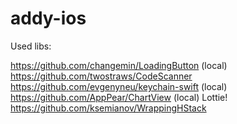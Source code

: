 # addy-ios

Used libs:

https://github.com/changemin/LoadingButton (local)
https://github.com/twostraws/CodeScanner
https://github.com/evgenyneu/keychain-swift (local)
https://github.com/AppPear/ChartView (local)
Lottie!
https://github.com/ksemianov/WrappingHStack